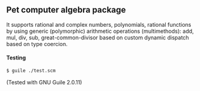## Pet computer algebra package

It supports rational and complex numbers, polynomials, rational functions by using generic (polymorphic) arithmetic operations (multimethods): add, mul, div, sub, great-common-divisor based on custom dynamic dispatch based on type coercion.

#### Testing
```sh
$ guile ./test.scm
```
(Tested with GNU Guile 2.0.11)
